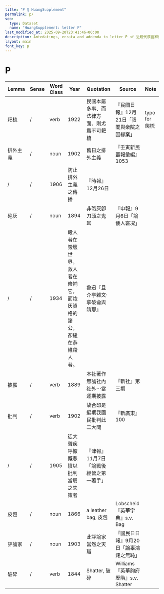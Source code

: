 ```yaml
---
title: "P @ HuangSupplement"
permalink: p/
seo:
  type: Dataset
  name: "HuangSupplement: letter P"
last_modified_at: 2025-09-20T23:41:46+00:00
description: Antedatings, errata and addenda to letter P of 近現代漢語辭源
layout: main
font_key: p
---
```

# P

<!-- Anything not in the table must be before this comment. -->

Lemma|Sense|Word Class|Year|Quotation|Source|Note|
---|---|---|---|---|---|---|
耙梳|/|verb|1922|民國本屬多事、而法律方面、則尤爲不可耙梳|『民國日報』12月21日「張閣與衆院之因緣案」|typo for 爬梳|
排外主義|/|noun|1902|舊日之排外主義|『壬寅新民叢報彙編』1053||
|/|/|1906|防止排外主義之傳播|『時報』12月26日||
砲灰|/|noun|1894|非砲灰卽刀頭之鬼耳|『申報』9月6日「論倭人窘况」||
|/|/|1934|殺人者在毁壞世界，救人者在修補它，而炮灰資格的諸公，卻總在恭維殺人者。|魯迅『且介亭雜文‧拿破侖與隋那』||
披露|/|verb|1889|本社著作無論社內社外⋯當逐期披露|『新社』第三期||
批判|/|verb|1902|故合印是編期我國民批判此二大問|『新廣東』100||
|/|/|1905|徒大聲疾呼慷慨悲憤以批判當局之失策者|『津報』11月7日「論戰後經營之第一著手」||
皮包|/|noun|1866|a leather bag, 皮包|Lobscheid『英華字典』s.v. Bag||
評論家|/|noun|1903|此評論家當然之天職|『國民日日報』9月20日「論辜鴻銘之無恥」||
破碎|/|verb|1844|Shatter, 破碎|Williams『英華韵府歷階』s.v. Shatter||

